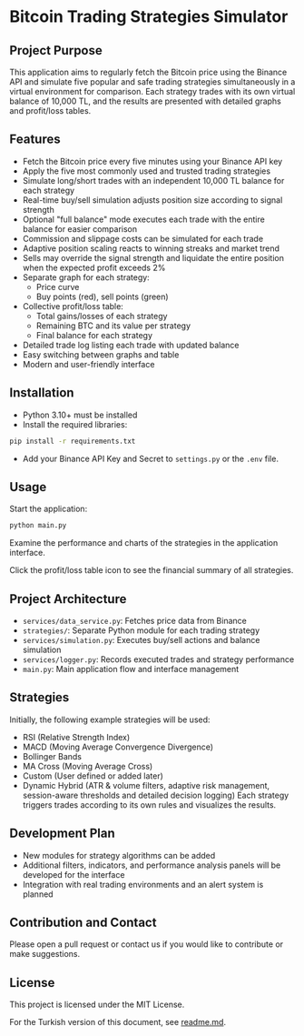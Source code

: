 # Bitcoin Trading Strategies Simulator

## Project Purpose
This application aims to regularly fetch the Bitcoin price using the Binance API and simulate five popular and safe trading strategies simultaneously in a virtual environment for comparison. Each strategy trades with its own virtual balance of 10,000 TL, and the results are presented with detailed graphs and profit/loss tables.

## Features
- Fetch the Bitcoin price every five minutes using your Binance API key
- Apply the five most commonly used and trusted trading strategies
- Simulate long/short trades with an independent 10,000 TL balance for each strategy
- Real-time buy/sell simulation adjusts position size according to signal strength
- Optional "full balance" mode executes each trade with the entire balance for easier comparison
- Commission and slippage costs can be simulated for each trade
- Adaptive position scaling reacts to winning streaks and market trend
- Sells may override the signal strength and liquidate the entire position when the expected profit exceeds 2%
- Separate graph for each strategy:
  - Price curve
  - Buy points (red), sell points (green)
- Collective profit/loss table:
  - Total gains/losses of each strategy
  - Remaining BTC and its value per strategy
  - Final balance for each strategy
- Detailed trade log listing each trade with updated balance
- Easy switching between graphs and table
- Modern and user-friendly interface

## Installation
- Python 3.10+ must be installed
- Install the required libraries:
```bash
pip install -r requirements.txt
```
- Add your Binance API Key and Secret to `settings.py` or the `.env` file.

## Usage
Start the application:
```bash
python main.py
```
Examine the performance and charts of the strategies in the application interface.

Click the profit/loss table icon to see the financial summary of all strategies.

## Project Architecture
- `services/data_service.py`: Fetches price data from Binance
- `strategies/`: Separate Python module for each trading strategy
- `services/simulation.py`: Executes buy/sell actions and balance simulation
- `services/logger.py`: Records executed trades and strategy performance
- `main.py`: Main application flow and interface management

## Strategies
Initially, the following example strategies will be used:
- RSI (Relative Strength Index)
- MACD (Moving Average Convergence Divergence)
- Bollinger Bands
- MA Cross (Moving Average Cross)
- Custom (User defined or added later)
- Dynamic Hybrid (ATR & volume filters, adaptive risk management, session-aware
  thresholds and detailed decision logging)
Each strategy triggers trades according to its own rules and visualizes the results.

## Development Plan
- New modules for strategy algorithms can be added
- Additional filters, indicators, and performance analysis panels will be developed for the interface
- Integration with real trading environments and an alert system is planned

## Contribution and Contact
Please open a pull request or contact us if you would like to contribute or make suggestions.

## License
This project is licensed under the MIT License.

For the Turkish version of this document, see [readme.md](readme.md).

